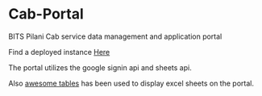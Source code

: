 # Cab-Portal
BITS Pilani Cab service data management and application portal

Find a deployed instance [Here](https://developer.mozilla.org/en/docs/Web/API/Web_Audio_API)

The portal utilizes the google signin api and sheets api.

Also [awesome tables](https://awesome-table.com/) has been used to display excel sheets on the portal.
